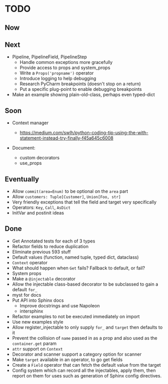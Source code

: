 # TODO

## Now


## Next

- Pipeline, PipelineField, PipelineStep
  * Handle common exceptions more gracefully
  * Provide access to props and system_props
  * Write a `Props('propname')` operator
  * Introduce logging to help debugging
  * Research PyCharm breakpoints (doesn't stop on a return)
  * Put a specific plug-point to enable debugging breakpoints
- Make an example showing plain-old-class, perhaps even typed-dict

## Soon

- Context manager
  * https://medium.com/swlh/python-coding-tip-using-the-with-statement-instead-try-finally-f45a645c6008

- Document:
  - custom decorators
  - use_props

## Eventually

- Allow `commit(area=Enum)` to be optional on the `area` part
- Allow `customers: Tuple[Customer]`, `Union[Foo, str]`
- Very friendly exceptions that tell the field and target very specifically
- Operators: `Key`, `Call`, `AsDict`
- InitVar and postinit ideas

## Done

- Get Annotated tests for each of 3 types
- Refactor fields to reduce duplication
- Eliminate previous 593 stuff
- Default values (function, named tuple, typed dict, dataclass)
- `Context` operator
- What should happen when `Get` fails? Fallback to default, or fail?
- System props
- Make a `@injectable` decorator
- Allow the injectable class-based decorator to be subclassed
  to gain a default `for_`
- myst for docs
- Put API into Sphinx docs
  * Improve docstrings and use Napoleon
  * intersphinx
- Refactor examples to not be executed immediately on import
- Use new examples style
- Allow register_injectable to only supply `for_` and `target` then defaults to it
- Prevent the collision of `name` passed in as a prop and also used as the `container.get` param
- `attr` support on `Context`
- Decorator and scanner support a category option for scanner
- Make `target` available in an operator, to go get fields
- Create a `Field` operator that can fetch the default value from the target
- Config system which can record all the injectables, apply them, then report on them for uses such as generation of Sphinx config directives.
